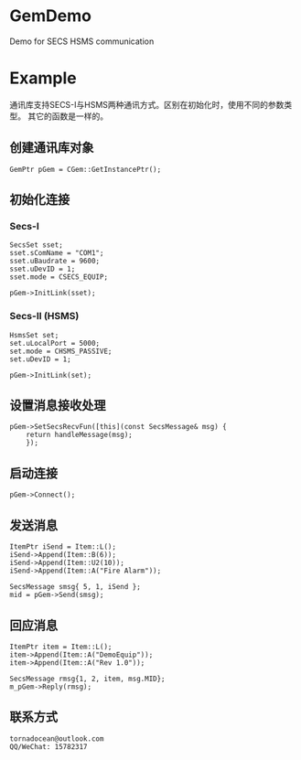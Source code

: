 # GemDemo
Demo for SECS HSMS communication

# Example

通讯库支持SECS-I与HSMS两种通讯方式。区别在初始化时，使用不同的参数类型。
其它的函数是一样的。

## 创建通讯库对象
    GemPtr pGem = CGem::GetInstancePtr();
## 初始化连接
### Secs-I

	SecsSet sset;
	sset.sComName = "COM1";
	sset.uBaudrate = 9600;
	sset.uDevID = 1;
	sset.mode = CSECS_EQUIP;

    pGem->InitLink(sset);

### Secs-II (HSMS)

	HsmsSet set;
	set.uLocalPort = 5000;
	set.mode = CHSMS_PASSIVE;
	set.uDevID = 1;

    pGem->InitLink(set);

## 设置消息接收处理

    pGem->SetSecsRecvFun([this](const SecsMessage& msg) {
		return handleMessage(msg);
		});

## 启动连接

    pGem->Connect();

## 发送消息

    ItemPtr iSend = Item::L();
    iSend->Append(Item::B(6));
    iSend->Append(Item::U2(10));
    iSend->Append(Item::A("Fire Alarm"));

    SecsMessage smsg{ 5, 1, iSend };
    mid = pGem->Send(smsg);

## 回应消息

    ItemPtr item = Item::L();
    item->Append(Item::A("DemoEquip"));
    item->Append(Item::A("Rev 1.0"));

    SecsMessage rmsg{1, 2, item, msg.MID};
    m_pGem->Reply(rmsg);

## 联系方式
    tornadocean@outlook.com
    QQ/WeChat: 15782317


